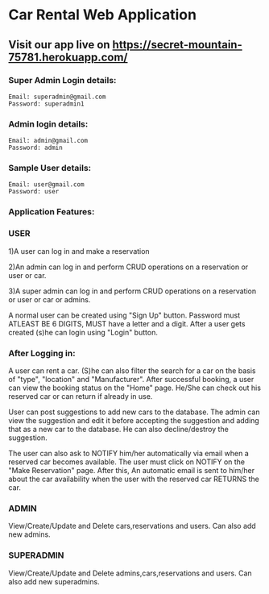 # Car Rental Web Application

## Visit our app live on https://secret-mountain-75781.herokuapp.com/

### Super Admin Login details:
```
Email: superadmin@gmail.com    
Password: superadmin1
```
### Admin login details:
```
Email: admin@gmail.com
Password: admin
```
### Sample User details:
```
Email: user@gmail.com
Password: user
```
### Application Features:

### USER
1)A user can log in and make a reservation

2)An admin can log in and perform CRUD operations on a reservation or user or car.

3)A super admin can log in and perform CRUD operations on a reservation or user or car or admins.

A normal user can be created using "Sign Up" button. Password must ATLEAST BE 6 DIGITS, MUST have a letter and a digit.
After a user gets created (s)he can login using "Login" button.

### After Logging in: 
A user can rent a car. (S)he can also filter the search for a car on the basis of "type", "location" and "Manufacturer".
After successful booking, a user can view the booking status on the "Home" page.
He/She can check out his reserved car or can return if already in use. 

User can post suggestions to add new cars to the database. The admin can view the suggestion and edit it before accepting the suggestion and adding that as a new car to the database. He can also decline/destroy the suggestion. 

The user can also ask to NOTIFY him/her automatically via email when a reserved car becomes available.
The user must click on NOTIFY on the "Make Reservation" page. After this, An automatic email is sent to him/her about the car availability when the user with the reserved car RETURNS the car.


### ADMIN
View/Create/Update and Delete cars,reservations and users.
Can also add new admins.

### SUPERADMIN
View/Create/Update and Delete admins,cars,reservations and users.
Can also add new superadmins.
